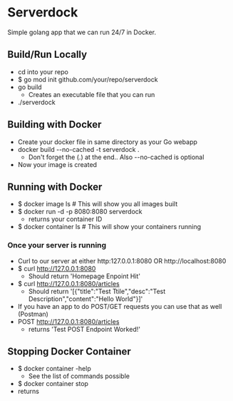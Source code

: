# Serverdock
Simple golang app that we can run 24/7 in Docker.

## Build/Run Locally
* cd into your repo
* $ go mod init github.com/your/repo/serverdock
* go build
    * Creates an executable file that you can run
* ./serverdock

## Building with Docker
* Create your docker file in same directory as your Go webapp
* docker build --no-cached -t serverdock .
    * Don't forget the (.) at the end.. Also --no-cached is optional
* Now your image is created

## Running with Docker
* $ docker image ls         # This will show you all images built
* $ docker run -d -p 8080:8080 serverdock
    * returns your container ID
* $ docker container ls     # This will show your containers running

### Once your server is running
* Curl to our server at either http:127.0.0.1:8080 OR http://localhost:8080
* $ curl http://127.0.0.1:8080
    * Should return 'Homepage Enpoint Hit'
* $ curl http://127.0.0.1:8080/articles
    * Should return '[{"title":"Test Ttile","desc":"Test Description","content":"Hello World"}]'
* If you have an app to do POST/GET requests you can use that as well (Postman)
* POST http://127.0.0.1:8080/articles 
    * returns 'Test POST Endpoint Worked!'

## Stopping Docker Container
* $ docker container -help
    * See the list of commands possible
* $ docker container stop <dockerID>
* returns <dockerID>